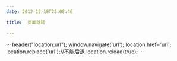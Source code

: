 ```yaml
---
date: 2012-12-18T23:08:46

title:  页面跳转

---
```


···
<meta http-equiv="refresh" content="3">
<meta http-equiv="refresh" content="3;url=http:www.baidu.com">
header("location:url");
window.navigate('url');
location.href='url';
location.replace('url');//不能后退
location.reload(true);
···
